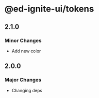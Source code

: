 # @ed-ignite-ui/tokens

## 2.1.0

### Minor Changes

- Add new color

## 2.0.0

### Major Changes

- Changing deps
